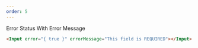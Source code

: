 ```yaml
---
order: 5
---
```


Error Status With Error Message

```html
<Input error="{ true }" errorMessage="This field is REQUIRED"></Input>
```
